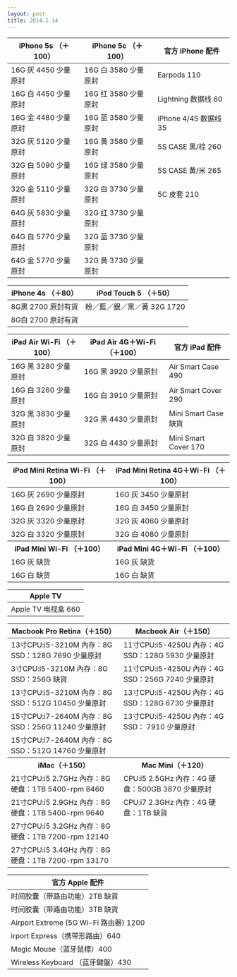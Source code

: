 ```yaml
---
layout: post
title: 2014.1.14
---
```


<table class="table table-bordered table-striped">
<thead>
<tr>
<th>iPhone 5s （＋100）  </th>
<th> iPhone 5c （＋100） </th>
<th> 官方 iPhone 配件</th>
</tr>
</thead>
<tbody>
<tr>
<td>16G 灰  4450  少量原封 </td>
<td>16G 白  3580  少量原封</td>
<td> Earpods 110</td>
</tr>
<tr>
<td>16G 白  4450  少量原封 </td>
<td>16G 红  3580  少量原封</td>
<td> Lightning 数据线 60</td>
</tr>
<tr>
<td>16G 金  4480  少量原封 </td>
<td>16G 蓝  3580  少量原封</td>
<td> iPhone 4/4S 数据线 35</td>
</tr>
<tr>
<td>32G 灰  5120  少量原封 </td>
<td>16G 黄  3580  少量原封</td>
<td> 5S CASE 黑/棕 260</td>
</tr>
<tr>
<td>32G 白  5090  少量原封 </td>
<td>16G 绿  3580  少量原封</td>
<td> 5S CASE 黄/米 265</td>
</tr>
<tr>
<td>32G 金  5110  少量原封 </td>
<td>32G 白  3730  少量原封</td>
<td> 5C 皮套 210</td>
</tr>
<tr>
<td>64G 灰  5830  少量原封 </td>
<td>32G 红  3730  少量原封</td>
<td></td>
</tr>
<tr>
<td>64G 白  5770  少量原封 </td>
<td>32G 蓝  3730  少量原封</td>
<td></td>
</tr>
<tr>
<td>64G 金  5770  少量原封 </td>
<td>32G 黄  3730  少量原封</td>
<td></td>
</tr>
</tbody>
</table>


<table class="table table-bordered table-striped">
<thead>
<tr>
<th>iPhone 4s （＋80）  </th>
<th> iPod Touch 5 （＋50） </th>
</tr>
</thead>
<tbody>
<tr>
<td>8G黑 2700 原封有貨 </td>
<td>粉／藍／銀／黑／黃 32G 1720</td>
</tr>
<tr>
<td>8G白 2700 原封有貨 </td>
<td></td>
</tr>
</tbody>
</table>


<table class="table table-bordered table-striped">
<thead>
<tr>
<th>iPad Air Wi-Fi （＋100）  </th>
<th> iPad Air 4G＋Wi-Fi （＋100） </th>
<th> 官方 iPad 配件</th>
</tr>
</thead>
<tbody>
<tr>
<td>16G 黑 3280 少量原封  </td>
<td>16G 黑 3920 少量原封  </td>
<td> Air Smart Case 490</td>
</tr>
<tr>
<td>16G 白 3260 少量原封  </td>
<td>16G 白 3910 少量原封  </td>
<td> Air Smart Cover 290</td>
</tr>
<tr>
<td>32G 黑 3830 少量原封  </td>
<td>32G 黑 4430 少量原封  </td>
<td> Mini Smart Case 缺貨</td>
</tr>
<tr>
<td>32G 白 3820 少量原封  </td>
<td>32G 白 4430 少量原封  </td>
<td> Mini Smart Cover 170</td>
</tr>
</tbody>
</table>


<table class="table table-bordered table-striped">
<thead>
<tr>
<th>iPad Mini Retina Wi-Fi （＋100）  </th>
<th> iPad Mini Retina 4G＋Wi-Fi （＋100） </th>
</tr>
</thead>
<tbody>
<tr>
<td>16G 灰 2690 少量原封 </td>
<td>16G 灰 3450 少量原封</td>
</tr>
<tr>
<td>16G 白 2690 少量原封 </td>
<td>16G 白 3450 少量原封</td>
</tr>
<tr>
<td>32G 灰 3320 少量原封 </td>
<td>32G 灰 4060 少量原封</td>
</tr>
<tr>
<td>32G 白 3320 少量原封 </td>
<td>32G 白 4080 少量原封</td>
</tr>
<tr>
<th>iPad Mini Wi-Fi （＋100）  </th>
<th>iPad Mini 4G＋Wi-Fi （＋100） </th>
</tr>
<tr>
<td>16G 灰 缺货 </td>
<td>16G 灰 缺货</td>
</tr>
<tr>
<td>16G 白 缺货 </td>
<td>16G 白 缺货</td>
</tr>
</tbody>
</table>


<table class="table table-bordered table-striped">
<thead>
<tr>
<th>Apple TV  </th>
</tr>
</thead>
<tbody>
<tr>
<td>Apple TV 电视盒 660 </td>
</tr>
</tbody>
</table>


<table class="table table-bordered table-striped">
<thead>
<tr>
<th>Macbook Pro Retina（＋150）  </th>
<th> Macbook Air（＋150） </th>
</tr>
</thead>
<tbody>
<tr>
<td>13寸CPU:i5-3210M 內存：8G SSD：128G 7690 少量原封 </td>
<td> 11寸CPU:i5-4250U 內存：4G SSD：128G 5930 少量原封</td>
</tr>
<tr>
<td>3寸CPU:i5-3210M 內存：8G SSD：256G 缺貨 </td>
<td> 11寸CPU:i5-4250U 內存：4G SSD：256G 7240 少量原封</td>
</tr>
<tr>
<td>13寸CPU:i5-3210M 內存：8G SSD：512G 10450 少量原封 </td>
<td> 13寸CPU:i5-4250U 內存：4G SSD：128G 6730 少量原封</td>
</tr>
<tr>
<td>15寸CPU:i7-2640M 內存：8G SSD：256G 11240 少量原封 </td>
<td> 13寸CPU:i5-4250U 內存：4G SSD： 7910 少量原封</td>
</tr>
<tr>
<td>15寸CPU:i7-2640M 內存：8G SSD：512G 14760 少量原封 </td>
<td></td>
</tr>
<tr>
<th>iMac（＋150） </th>
<th>Mac Mini（＋120）</th>
</tr>
<tr>
<td>21寸CPU:i5 2.7GHz 內存：8G 硬盘：1TB 5400-rpm 8460 </td>
<td> CPU:i5 2.5GHz 內存：4G 硬盘：500GB 3870 少量原封</td>
</tr>
<tr>
<td>21寸CPU:i5 2.9GHz 內存：8G 硬盘：1TB 5400-rpm 9640 </td>
<td>CPU:i7 2.3GHz 內存：4G 硬盘：1TB 缺貨</td>
</tr>
<tr>
<td>27寸CPU:i5 3.2GHz 內存：8G 硬盘：1TB 7200-rpm 12140</td>
<td></td>
</tr>
<tr>
<td>27寸CPU:i5 3.4GHz 內存：8G 硬盘：1TB 7200-rpm 13170</td>
<td></td>
</tr>
</tbody>
</table>


<table>
<thead>
<tr>
<th>官方 Apple 配件  </th>
</tr>
</thead>
<tbody>
<tr>
<td>时间胶囊（带路由功能）2TB 缺貨</td>
</tr>
<tr>
<td>时间胶囊（带路由功能）3TB 缺貨</td>
</tr>
<tr>
<td>Airport Extreme (5G Wi-Fi 路由器) 1200</td>
</tr>
<tr>
<td>irport Express（携带形路由）640</td>
</tr>
<tr>
<td>Magic Mouse（蓝牙鼠標）400</td>
</tr>
<tr>
<td>Wireless Keyboard （蓝牙鍵盤）430</td>
</tr>
</tbody>
</table>

